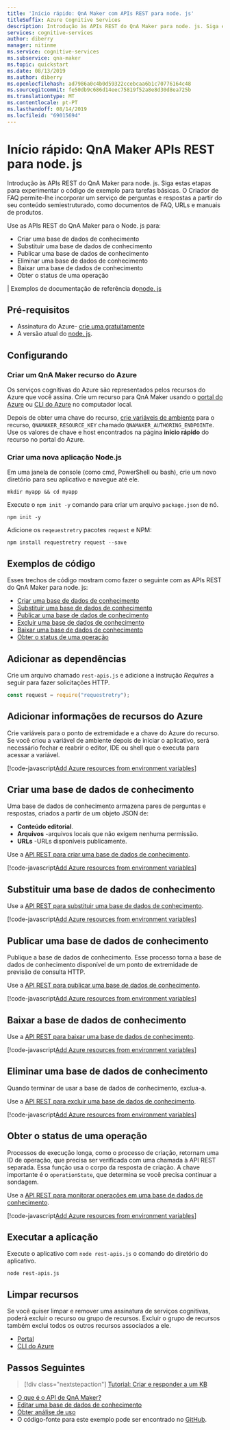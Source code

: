 ```yaml
---
title: 'Início rápido: QnA Maker com APIs REST para node. js'
titleSuffix: Azure Cognitive Services
description: Introdução às APIs REST do QnA Maker para node. js. Siga estas etapas para instalar o pacote e experimentar o código de exemplo para tarefas básicas.  O Criador de FAQ permite-lhe incorporar um serviço de perguntas e respostas a partir do seu conteúdo semiestruturado, como documentos de FAQ, URLs e manuais de produtos.
services: cognitive-services
author: diberry
manager: nitinme
ms.service: cognitive-services
ms.subservice: qna-maker
ms.topic: quickstart
ms.date: 08/13/2019
ms.author: diberry
ms.openlocfilehash: ad7986a0c4b0d59322ccebcaa6b1c70776164c48
ms.sourcegitcommit: fe50db9c686d14eec75819f52a8e8d30d8ea725b
ms.translationtype: MT
ms.contentlocale: pt-PT
ms.lasthandoff: 08/14/2019
ms.locfileid: "69015694"
---
```

# <a name="quickstart-qna-maker-rest-apis-for-nodejs"></a>Início rápido: QnA Maker APIs REST para node. js

Introdução às APIs REST do QnA Maker para node. js. Siga estas etapas para experimentar o código de exemplo para tarefas básicas.  O Criador de FAQ permite-lhe incorporar um serviço de perguntas e respostas a partir do seu conteúdo semiestruturado, como documentos de FAQ, URLs e manuais de produtos. 

Use as APIs REST do QnA Maker para o Node. js para:

* Criar uma base de dados de conhecimento
* Substituir uma base de dados de conhecimento
* Publicar uma base de dados de conhecimento
* Eliminar uma base de dados de conhecimento
* Baixar uma base de dados de conhecimento
* Obter o status de uma operação

[](https://docs.microsoft.com/rest/api/cognitiveservices/qnamaker/knowledgebase) | Exemplos de documentação de referência do[node. js](https://github.com/Azure-Samples/cognitive-services-qnamaker-nodejs/tree/master/documentation-samples/quickstarts/rest-api)

## <a name="prerequisites"></a>Pré-requisitos

* Assinatura do Azure- [crie uma gratuitamente](https://azure.microsoft.com/free/)
* A versão atual do [node. js](https://nodejs.org).

## <a name="setting-up"></a>Configurando

### <a name="create-a-qna-maker-azure-resource"></a>Criar um QnA Maker recurso do Azure

Os serviços cognitivas do Azure são representados pelos recursos do Azure que você assina. Crie um recurso para QnA Maker usando o [portal do Azure](https://docs.microsoft.com/azure/cognitive-services/cognitive-services-apis-create-account) ou [CLI do Azure](https://docs.microsoft.com/azure/cognitive-services/cognitive-services-apis-create-account-cli) no computador local. 

Depois de obter uma chave do recurso, [crie variáveis de ambiente](https://docs.microsoft.com/azure/cognitive-services/cognitive-services-apis-create-account#configure-an-environment-variable-for-authentication) para o recurso, `QNAMAKER_RESOURCE_KEY` chamado `QNAMAKER_AUTHORING_ENDPOINT`e. Use os valores de chave e host encontrados na página **início rápido** do recurso no portal do Azure.

### <a name="create-a-new-nodejs-application"></a>Criar uma nova aplicação Node.js

Em uma janela de console (como cmd, PowerShell ou bash), crie um novo diretório para seu aplicativo e navegue até ele. 

```console
mkdir myapp && cd myapp
```

Execute o `npm init -y` comando para criar um arquivo `package.json` de nó. 

```console
npm init -y
```

Adicione os `reqeuestretry` pacotes `request` e NPM:

```console
npm install requestretry request --save
```

## <a name="code-examples"></a>Exemplos de código

Esses trechos de código mostram como fazer o seguinte com as APIs REST do QnA Maker para node. js:

* [Criar uma base de dados de conhecimento](#create-a-knowledge-base)
* [Substituir uma base de dados de conhecimento](#replace-a-knowledge-base)
* [Publicar uma base de dados de conhecimento](#publish-a-knowledge-base)
* [Excluir uma base de dados de conhecimento](#delete-a-knowledge-base)
* [Baixar uma base de dados de conhecimento](#download-the-knowledge-base)
* [Obter o status de uma operação](#get-status-of-an-operation)

## <a name="add-the-dependencies"></a>Adicionar as dependências



Crie um arquivo chamado `rest-apis.js` e adicione a instrução _Requires_ a seguir para fazer solicitações HTTP. 

```javascript
const request = require("requestretry");
```

## <a name="add-azure-resource-information"></a>Adicionar informações de recursos do Azure

Crie variáveis para o ponto de extremidade e a chave do Azure do recurso. Se você criou a variável de ambiente depois de iniciar o aplicativo, será necessário fechar e reabrir o editor, IDE ou shell que o executa para acessar a variável.

[!code-javascript[Add Azure resources from environment variables](~/samples-qnamaker-nodejs/documentation-samples/quickstarts/rest-api/rest-api.js?name=authorization)]

## <a name="create-a-knowledge-base"></a>Criar uma base de dados de conhecimento

Uma base de dados de conhecimento armazena pares de perguntas e respostas, criados a partir de um objeto JSON de:

* **Conteúdo editorial**. 
* **Arquivos** -arquivos locais que não exigem nenhuma permissão. 
* **URLs** -URLs disponíveis publicamente.

Use a [API REST para criar uma base de dados de conhecimento](https://docs.microsoft.com/rest/api/cognitiveservices/qnamaker/knowledgebase/create). 

[!code-javascript[Add Azure resources from environment variables](~/samples-qnamaker-nodejs/documentation-samples/quickstarts/rest-api/rest-api.js?name=createKb)]

## <a name="replace-a-knowledge-base"></a>Substituir uma base de dados de conhecimento

Use a [API REST para substituir uma base de dados de conhecimento](https://docs.microsoft.com/rest/api/cognitiveservices/qnamaker/knowledgebase/replace).

[!code-javascript[Add Azure resources from environment variables](~/samples-qnamaker-nodejs/documentation-samples/quickstarts/rest-api/rest-api.js?name=replaceKb)]

## <a name="publish-a-knowledge-base"></a>Publicar uma base de dados de conhecimento

Publique a base de dados de conhecimento. Esse processo torna a base de dados de conhecimento disponível de um ponto de extremidade de previsão de consulta HTTP.

Use a [API REST para publicar uma base de dados de conhecimento](https://docs.microsoft.com/rest/api/cognitiveservices/qnamaker/knowledgebase/publish).


[!code-javascript[Add Azure resources from environment variables](~/samples-qnamaker-nodejs/documentation-samples/quickstarts/rest-api/rest-api.js?name=publish)]

## <a name="download-the-knowledge-base"></a>Baixar a base de dados de conhecimento 

Use a [API REST para baixar uma base de dados de conhecimento](https://docs.microsoft.com/rest/api/cognitiveservices/qnamaker/knowledgebase/download).

[!code-javascript[Add Azure resources from environment variables](~/samples-qnamaker-nodejs/documentation-samples/quickstarts/rest-api/rest-api.js?name=download)]

## <a name="delete-a-knowledge-base"></a>Eliminar uma base de dados de conhecimento

Quando terminar de usar a base de dados de conhecimento, exclua-a.

Use a [API REST para excluir uma base de dados de conhecimento](https://docs.microsoft.com/rest/api/cognitiveservices/qnamaker/knowledgebase/delete).

[!code-javascript[Add Azure resources from environment variables](~/samples-qnamaker-nodejs/documentation-samples/quickstarts/rest-api/rest-api.js?name=deleteKb)]

## <a name="get-status-of-an-operation"></a>Obter o status de uma operação

Processos de execução longa, como o processo de criação, retornam uma ID de operação, que precisa ser verificada com uma chamada à API REST separada. Essa função usa o corpo da resposta de criação. A chave importante é o `operationState`, que determina se você precisa continuar a sondagem.

Use a [API REST para monitorar operações em uma base de dados de conhecimento](https://docs.microsoft.com/rest/api/cognitiveservices/qnamaker/operations/getdetails).


[!code-javascript[Add Azure resources from environment variables](~/samples-qnamaker-nodejs/documentation-samples/quickstarts/rest-api/rest-api.js?name=operationDetails)]


## <a name="run-the-application"></a>Executar a aplicação

Execute o aplicativo com `node rest-apis.js` o comando do diretório do aplicativo.

```console
node rest-apis.js
```

## <a name="clean-up-resources"></a>Limpar recursos

Se você quiser limpar e remover uma assinatura de serviços cognitivas, poderá excluir o recurso ou grupo de recursos. Excluir o grupo de recursos também exclui todos os outros recursos associados a ele.

* [Portal](../../cognitive-services-apis-create-account.md#clean-up-resources)
* [CLI do Azure](../../cognitive-services-apis-create-account-cli.md#clean-up-resources)

## <a name="next-steps"></a>Passos Seguintes

> [!div class="nextstepaction"]
>[Tutorial: Criar e responder a um KB](../tutorials/create-publish-query-in-portal.md)

* [O que é o API de QnA Maker?](../Overview/overview.md)
* [Editar uma base de dados de conhecimento](../how-to/edit-knowledge-base.md)
* [Obter análise de uso](../how-to/get-analytics-knowledge-base.md)
* O código-fonte para este exemplo pode ser encontrado no [GitHub](https://github.com/Azure-Samples/cognitive-services-qnamaker-nodejs/blob/master/documentation-samples/quickstarts/rest-api/rest-api.js).